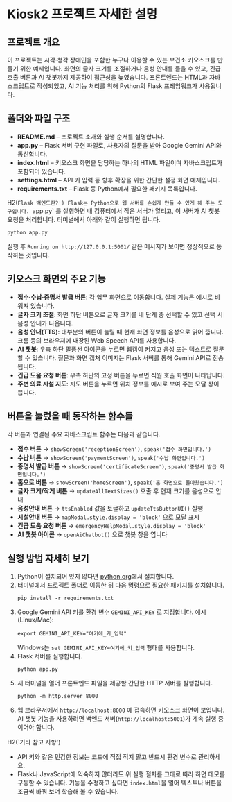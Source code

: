 # Kiosk2 프로젝트 자세한 설명
## 프로젝트 개요
이 프로젝트는 시각·청각 장애인을 포함한 누구나 이용할 수 있는 보건소 키오스크를 만들기 위한 예제입니다. 화면의 글자 크기를 조절하거나 음성 안내를 들을 수 있고, 긴급 호출 버튼과 AI 챗봇까지 제공하여 접근성을 높였습니다. 프론트엔드는 HTML과 자바스크립트로 작성되었고, AI 기능 처리를 위해 Python의 Flask 프레임워크가 사용됩니다.

## 폴더와 파일 구조
* **README.md** – 프로젝트 소개와 실행 순서를 설명합니다.
* **app.py** – Flask 서버 구현 파일로, 사용자의 질문을 받아 Google Gemini API와 통신합니다.
* **index.html** – 키오스크 화면을 담당하는 하나의 HTML 파일이며 자바스크립트가 포함되어 있습니다.
* **settings.html** – API 키 입력 등 향후 확장을 위한 간단한 설정 화면 예제입니다.
* **requirements.txt** – Flask 등 Python에서 필요한 패키지 목록입니다.

H2(`Flask 백엔드란?')
Flask는 Python으로 웹 서버를 손쉽게 만들 수 있게 해 주는 도구입니다. `app.py` 를 실행하면 내 컴퓨터에서 작은 서버가 열리고, 이 서버가 AI 챗봇 요청을 처리합니다. 터미널에서 아래와 같이 실행하면 됩니다.
```
python app.py
```
실행 후 `Running on http://127.0.0.1:5001/` 같은 메시지가 보이면 정상적으로 동작하는 것입니다.

## 키오스크 화면의 주요 기능
* **접수·수납·증명서 발급 버튼**: 각 업무 화면으로 이동합니다. 실제 기능은 예시로 비워져 있습니다.
* **글자 크기 조절**: 화면 하단 버튼으로 글자 크기를 네 단계 중 선택할 수 있고 선택 시 음성 안내가 나옵니다.
* **음성 안내(TTS)**: 대부분의 버튼이 눌릴 때 현재 화면 정보를 음성으로 읽어 줍니다. 크롬 등의 브라우저에 내장된 Web Speech API를 사용합니다.
* **AI 챗봇**: 우측 하단 말풍선 아이콘을 누르면 웹캠이 켜지고 음성 또는 텍스트로 질문할 수 있습니다. 질문과 화면 캡처 이미지는 Flask 서버를 통해 Gemini API로 전송됩니다.
* **긴급 도움 요청 버튼**: 우측 하단의 고정 버튼을 누르면 직원 호출 화면이 나타납니다.
* **주변 의료 시설 지도**: 지도 버튼을 누르면 위치 정보를 예시로 보여 주는 모달 창이 뜹니다.

## 버튼을 눌렀을 때 동작하는 함수들
각 버튼과 연결된 주요 자바스크립트 함수는 다음과 같습니다.
* **접수 버튼** → `showScreen('receptionScreen')`, `speak('접수 화면입니다.')`
* **수납 버튼** → `showScreen('paymentScreen')`, `speak('수납 화면입니다.')`
* **증명서 발급 버튼** → `showScreen('certificateScreen')`, `speak('증명서 발급 화면입니다.')`
* **홈으로 버튼** → `showScreen('homeScreen')`, `speak('홈 화면으로 돌아왔습니다.')`
* **글자 크게/작게 버튼** → `updateAllTextSizes()` 호출 후 현재 크기를 음성으로 안내
* **음성안내 버튼** → `ttsEnabled` 값을 토글하고 `updateTtsButtonUI()` 실행
* **시설안내 버튼** → `mapModal.style.display = 'block'` 으로 모달 표시
* **긴급 도움 요청 버튼** → `emergencyHelpModal.style.display = 'block'`
* **AI 챗봇 아이콘** → `openAiChatbot()` 으로 챗봇 창을 엽니다

## 실행 방법 자세히 보기
1. Python이 설치되어 있지 않다면 [python.org](https://www.python.org)에서 설치합니다.
2. 터미널에서 프로젝트 폴더로 이동한 뒤 다음 명령으로 필요한 패키지를 설치합니다.
   ```
   pip install -r requirements.txt
   ```
3. Google Gemini API 키를 환경 변수 `GEMINI_API_KEY` 로 지정합니다. 예시(Linux/Mac):
   ```
   export GEMINI_API_KEY="여기에_키_입력"
   ```
   Windows는 `set GEMINI_API_KEY=여기에_키_입력` 형태를 사용합니다.
4. Flask 서버를 실행합니다.
   ```
   python app.py
   ```
5. 새 터미널을 열어 프론트엔드 파일을 제공할 간단한 HTTP 서버를 실행합니다.
   ```
   python -m http.server 8000
   ```
6. 웹 브라우저에서 `http://localhost:8000` 에 접속하면 키오스크 화면이 보입니다. AI 챗봇 기능을 사용하려면 백엔드 서버(`http://localhost:5001`)가 계속 실행 중이어야 합니다.

H2(`기타 참고 사항')
* API 키와 같은 민감한 정보는 코드에 직접 적지 말고 반드시 환경 변수로 관리하세요.
* Flask나 JavaScript에 익숙하지 않더라도 위 실행 절차를 그대로 따라 하면 데모를 구동할 수 있습니다. 기능을 수정하고 싶다면 `index.html`을 열어 텍스트나 버튼을 조금씩 바꿔 보며 학습해 볼 수 있습니다.

